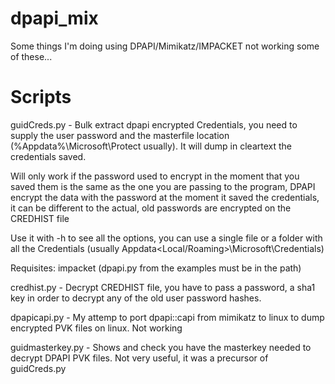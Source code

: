 # dpapi_mix

Some things I'm doing using DPAPI/Mimikatz/IMPACKET not working some of these...


# Scripts

guidCreds.py - Bulk extract dpapi encrypted Credentials, you need to supply the user password 
and the masterfile location (%Appdata%\Microsoft\Protect usually). It will dump in 
cleartext the credentials saved.

Will only work if the password used to encrypt in the moment that you saved them is the same as the one you are passing to the program, DPAPI 
encrypt the data with the password at the moment it saved the credentials, it can be different to the actual, old passwords are encrypted
on the CREDHIST file

Use it with -h to see all the options, you can use a single file or a folder
with all the Credentials (usually Appdata\<Local/Roaming>\Microsoft\Credentials) 

Requisites: impacket (dpapi.py from the examples must be in the path)


credhist.py - Decrypt CREDHIST file, you have to pass a password, a sha1 key in order to decrypt any of the old user password hashes.


dpapicapi.py - My attemp to port dpapi::capi from mimikatz to linux to dump encrypted PVK files on linux. Not working



guidmasterkey.py - Shows and check you have the masterkey needed to decrypt DPAPI PVK files. Not very useful, it was a precursor of guidCreds.py


